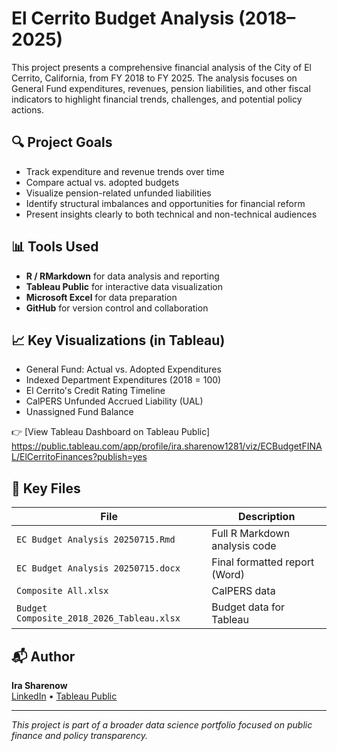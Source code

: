 # El Cerrito Budget Analysis (2018–2025)

This project presents a comprehensive financial analysis of the City of El Cerrito, California, from FY 2018 to FY 2025. The analysis focuses on General Fund expenditures, revenues, pension liabilities, and other fiscal indicators to highlight financial trends, challenges, and potential policy actions.

## 🔍 Project Goals

- Track expenditure and revenue trends over time
- Compare actual vs. adopted budgets
- Visualize pension-related unfunded liabilities
- Identify structural imbalances and opportunities for financial reform
- Present insights clearly to both technical and non-technical audiences

## 📊 Tools Used

- **R / RMarkdown** for data analysis and reporting
- **Tableau Public** for interactive data visualization
- **Microsoft Excel** for data preparation
- **GitHub** for version control and collaboration

## 📈 Key Visualizations (in Tableau)

- General Fund: Actual vs. Adopted Expenditures
- Indexed Department Expenditures (2018 = 100)
- El Cerrito's Credit Rating Timeline
- CalPERS Unfunded Accrued Liability (UAL)  
- Unassigned Fund Balance

👉 [View Tableau Dashboard on Tableau Public]   
https://public.tableau.com/app/profile/ira.sharenow1281/viz/ECBudgetFINAL/ElCerritoFinances?publish=yes  

## 📁 Key Files

| File | Description |
|------|-------------|
| `EC Budget Analysis 20250715.Rmd` | Full R Markdown analysis code |
| `EC Budget Analysis 20250715.docx` | Final formatted report (Word) |
| `Composite All.xlsx` | CalPERS data |
| `Budget Composite_2018_2026_Tableau.xlsx` | Budget data for Tableau |

## 📬 Author

**Ira Sharenow**  
[LinkedIn](https://www.linkedin.com/in/ira-sharenow/) • [Tableau Public](https://public.tableau.com/app/profile/ira.sharenow)

---

*This project is part of a broader data science portfolio focused on public finance and policy transparency.*
